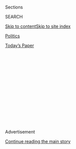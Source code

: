 <div id="app">

<div>

<div>

<div>

<div class="NYTAppHideMasthead css-1q2w90k e1suatyy0">

<div class="section css-ui9rw0 e1suatyy2">

<div class="css-eph4ug er09x8g0">

<div class="css-6n7j50">

</div>

<span class="css-1dv1kvn">Sections</span>

<div class="css-10488qs">

<span class="css-1dv1kvn">SEARCH</span>

</div>

[Skip to content](#site-content)[Skip to site
index](#site-index)

</div>

<div id="masthead-section-label" class="css-1wr3we4 eaxe0e00">

[Politics](https://www.nytimes.com/section/politics)

</div>

<div class="css-10698na e1huz5gh0">

</div>

</div>

<div id="masthead-bar-one" class="section hasLinks css-15hmgas e1csuq9d3">

<div class="css-uqyvli e1csuq9d0">

</div>

<div class="css-1uqjmks e1csuq9d1">

</div>

<div class="css-9e9ivx">

[](https://myaccount.nytimes.com/auth/login?response_type=cookie&client_id=vi)

</div>

<div class="css-1bvtpon e1csuq9d2">

[Today’s
Paper](https://www.nytimes.com/section/todayspaper)

</div>

</div>

</div>

</div>

<div data-aria-hidden="false">

<div id="site-content" data-role="main">

<div>

<div class="css-1aor85t" style="opacity:0.000000001;z-index:-1;visibility:hidden">

<div class="css-1hqnpie">

<div class="css-epjblv">

<span class="css-17xtcya">[Politics](/section/politics)</span><span class="css-x15j1o">|</span><span class="css-fwqvlz">Milley
Calls for ‘Hard Look’ at Renaming Bases Honoring
Confederates</span>

</div>

<div class="css-k008qs">

<div class="css-1iwv8en">

<span class="css-18z7m18"></span>

<div>

</div>

</div>

<span class="css-1n6z4y">https://nyti.ms/3gOfzXz</span>

<div class="css-1705lsu">

<div class="css-4xjgmj">

<div class="css-4skfbu" data-role="toolbar" data-aria-label="Social Media Share buttons, Save button, and Comments Panel with current comment count" data-testid="share-tools">

  - 
  - 
  - 
  - 
    
    <div class="css-6n7j50">
    
    </div>

  - 

</div>

</div>

</div>

</div>

</div>

</div>

<div id="NYT_TOP_BANNER_REGION" class="css-13pd83m">

</div>

<div id="top-wrapper" class="css-1sy8kpn">

<div id="top-slug" class="css-l9onyx">

Advertisement

</div>

[Continue reading the main
story](#after-top)

<div class="ad top-wrapper" style="text-align:center;height:100%;display:block;min-height:250px">

<div id="top" class="place-ad" data-position="top" data-size-key="top">

</div>

</div>

<div id="after-top">

</div>

</div>

<div>

<div id="sponsor-wrapper" class="css-1hyfx7x">

<div id="sponsor-slug" class="css-19vbshk">

Supported by

</div>

[Continue reading the main
story](#after-sponsor)

<div id="sponsor" class="ad sponsor-wrapper" style="text-align:center;height:100%;display:block">

</div>

<div id="after-sponsor">

</div>

</div>

<div class="css-186x18t">

</div>

<div class="css-1vkm6nb ehdk2mb0">

# Milley Calls for ‘Hard Look’ at Renaming Bases Honoring Confederates

</div>

Gen. Mark A. Milley, the chairman of the Joint Chiefs of Staff, told a
House hearing that “there is no place in our armed forces for
manifestations or symbols of racism, bias or discrimination.”

![<span class="css-16f3y1r e13ogyst0">During a House hearing, Gen. Mark
A. Milley, the chairman of the Joint Chiefs of Staff, urged the military
to reexamine the Confederate symbols on its
bases.</span><span class="css-cch8ym"><span class="css-1dv1kvn">Credit</span><span class="css-cnj6d5 e1z0qqy90" itemprop="copyrightHolder"><span class="css-1ly73wi e1tej78p0">Credit...</span><span>Pool
photo by Greg
Nash</span></span></span>](https://static01.nyt.com/images/2020/07/09/us/politics/09dc-military/09dc-military-videoSixteenByNine3000.jpg)

<div class="css-18e8msd">

<div class="css-vp77d3 epjyd6m0">

<div class="css-hus3qt ey68jwv0" data-aria-hidden="true">

[![Helene
Cooper](https://static01.nyt.com/images/2018/08/24/multimedia/author-helene-cooper/author-helene-cooper-thumbLarge.png
"Helene Cooper")](https://www.nytimes.com/by/helene-cooper)

</div>

<div class="css-1baulvz">

By [<span class="css-1baulvz last-byline" itemprop="name">Helene
Cooper</span>](https://www.nytimes.com/by/helene-cooper)

</div>

</div>

  - 
    
    <div class="css-ld3wwf e16638kd2">
    
    July 9,
    2020
    
    </div>

  - 
    
    <div class="css-4xjgmj">
    
    <div class="css-d8bdto" data-role="toolbar" data-aria-label="Social Media Share buttons, Save button, and Comments Panel with current comment count" data-testid="share-tools">
    
      - 
      - 
      - 
      - 
        
        <div class="css-6n7j50">
        
        </div>
    
      - 
    
    </div>
    
    </div>

</div>

</div>

<div class="section meteredContent css-1r7ky0e" name="articleBody" itemprop="articleBody">

<div class="css-1fanzo5 StoryBodyCompanionColumn">

<div class="css-53u6y8">

WASHINGTON — The top military official in the United States called on
Thursday for taking “a hard look” at changing the names of Army bases
honoring Confederate officers who had fought against the Union during
the Civil War, disagreeing with President Trump and further exposing a
divide between the military and the president.

Gen. Mark A. Milley, the chairman of the Joint Chiefs of Staff and Mr.
Trump’s senior military adviser, told a House hearing that the base
names had become an issue of “divisiveness.”

Ten Army bases that honor Confederate generals who fought to defend the
slaveholding South have been the focus of a growing movement for change.

“There is no place in our armed forces for manifestations or symbols of
racism, bias or discrimination,” General Milley said.

</div>

</div>

<div class="css-1fanzo5 StoryBodyCompanionColumn">

<div class="css-53u6y8">

“The Confederacy, the American Civil War, was fought, and it was an act
of rebellion,” he said. “It was an act of treason, at the time, against
the Union, against the Stars and Stripes, against the U.S. Constitution.
Those officers turned their back on their oath.”

General Milley had warned White House officials this month that he
planned to give his unvarnished opinion to Congress if the base issue
came up, an administration official said. But his assessment was
nonetheless likely to anger the president, who has made clear his
disdain for both the waves of demonstrations for racial justice that
swept the country last month and the calls to rename the Confederate
bases.

But just as Mr. Trump has shown an [increasing willingness to air
divisive and even racist
viewpoints](https://www.nytimes.com/2020/06/23/us/politics/trump-race-racism-protests.htmlhttps://www.nytimes.com/2020/06/23/us/politics/trump-race-racism-protests.html),
military leaders have also shown more willingness to publicly express
views at odds with their commander in chief’s.

General Milley infuriated the president last month when he issued a
[public
apology](https://www.nytimes.com/2020/06/11/us/politics/trump-milley-military-protests-lafayette-square.html)
for taking part in Mr. Trump’s walk across Lafayette Square for a photo
op after the authorities used tear gas and rubber bullets to clear the
area of peaceful protesters. “I should not have been there,” General
Milley said later.

The [10 bases named after Confederate
generals](https://www.nytimes.com/2020/06/11/us/military-bases-confederates.html)
are all in the South: Fort Bragg in North Carolina; Fort Hood in Texas;
Fort Benning and Fort Gordon in Georgia; Fort A.P. Hill, Fort Pickett
and Fort Lee in Virginia; Camp Beauregard and Fort Polk in Louisiana;
and Fort Rucker in Alabama.

</div>

</div>

<div class="css-1fanzo5 StoryBodyCompanionColumn">

<div class="css-53u6y8">

Critics argue that the men lionized by these base names were traitors
who fought the very military that now honors them, and that glorifying
them is a boon to racist groups.

Maj. Gen. George Pickett, for instance, led an infantry assault against
Union soldiers at the Battle of Gettysburg, while Col. Edmund Rucker,
who was wounded and captured during the Battle of Nashville in 1864, was
later released in a prisoner exchange organized by the Ku Klux Klan’s
first grand wizard, Gen. Nathan Bedford Forrest.

At the Pentagon, Defense Secretary Mark T. Esper and General Milley, as
well as senior Army, Navy and Air Force officials, have been anxious to
show understanding of the public anger over racial inequity that has
also manifested itself among those in uniform. They have held meetings
to discuss the [gap in the
military](https://www.nytimes.com/2020/05/25/us/politics/military-minorities-leadership.html)
between its mostly white officer corps and its diverse ranks, where 43
percent are people of color.

But Mr. Trump grew upset when he saw articles about the possibility of
renaming bases, according to administration officials.

Mark Meadows, the White House chief of staff, encouraged the president
to block any attempt to change the names, the officials said. Mr. Trump
has tweeted several times to voice his ire about renaming the bases, in
posts that have infuriated senior defense officials.

“The United States of America trained and deployed our HEROES on these
Hallowed Grounds, and won two World Wars,” [Mr. Trump
wrote](https://twitter.com/realDonaldTrump/status/1270787974880526337)
in [a
string](https://twitter.com/realDonaldTrump/status/1270787975719391233)
of [Twitter
posts](https://twitter.com/realDonaldTrump/status/1270787978626052096).
“Therefore, my Administration will not even consider the renaming of
these Magnificent and Fabled Military Installations. Our history as the
Greatest Nation in the World will not be tampered with. Respect our
Military\!”

The president even threatened to veto the military spending bill passed
by Congress if it contained a requirement to rename the bases.

</div>

</div>

<div>

</div>

</div>

<div>

</div>

<div>

</div>

<div>

</div>

<div>

<div id="bottom-wrapper" class="css-1ede5it">

<div id="bottom-slug" class="css-l9onyx">

Advertisement

</div>

[Continue reading the main
story](#after-bottom)

<div id="bottom" class="ad bottom-wrapper" style="text-align:center;height:100%;display:block;min-height:90px">

</div>

<div id="after-bottom">

</div>

</div>

</div>

</div>

</div>

## Site Index

<div>

</div>

## Site Information Navigation

  - [© <span>2020</span> <span>The New York Times
    Company</span>](https://help.nytimes.com/hc/en-us/articles/115014792127-Copyright-notice)

<!-- end list -->

  - [NYTCo](https://www.nytco.com/)
  - [Contact
    Us](https://help.nytimes.com/hc/en-us/articles/115015385887-Contact-Us)
  - [Work with us](https://www.nytco.com/careers/)
  - [Advertise](https://nytmediakit.com/)
  - [T Brand Studio](http://www.tbrandstudio.com/)
  - [Your Ad
    Choices](https://www.nytimes.com/privacy/cookie-policy#how-do-i-manage-trackers)
  - [Privacy](https://www.nytimes.com/privacy)
  - [Terms of
    Service](https://help.nytimes.com/hc/en-us/articles/115014893428-Terms-of-service)
  - [Terms of
    Sale](https://help.nytimes.com/hc/en-us/articles/115014893968-Terms-of-sale)
  - [Site
    Map](https://spiderbites.nytimes.com)
  - [Help](https://help.nytimes.com/hc/en-us)
  - [Subscriptions](https://www.nytimes.com/subscription?campaignId=37WXW)

</div>

</div>

</div>

</div>
